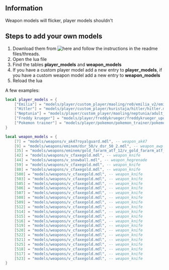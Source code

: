 ## Information

Weapon models will flicker, player models shouldn't

## Steps to add your own models
1. Download them from ![here](https://gamebanana.com/skins/games/4660) and follow the instructions in the readme files/threads.
2. Open the lua file
3. Find the tables **player_models** and **weapon_models**
4. If you have a custom player model add a new entry to **player_models**, if you have a custom weapon model add a new entry to **weapon_models**
5. Reload the lua

A few examples:
```lua
local player_models = {
    ["Emilia"] = "models/player/custom_player/maoling/re0/emilia_v2/emilia.mdl",
    ["Hitler"] = "models/player/custom_player/kuristaja/hitler/hitler.mdl",
    ["Neptunia"] = "models/player/custom_player/maoling/neptunia/adult_neptune/normal/adult.mdl",
    ["Freddy krueger"] = "models/player/freddykrueger/freddykrueger_update.mdl",
    ["Pokemon trainer"] = "models/player/pokemon/pokemon_trainer/pokemon_trainer.mdl",
}

local weapon_models = {
	[7] = "models/weapons/v_ak47royalguard.mdl", -- weapon_ak47
	[9] = "models/weapons/eminem/dsr_50/v_dsr_50_2.mdl", -- weapon_awp
	[35] = "models/weapons/eminem/gold_fararm_atf_12/v_gold_fararm_atf_12.mdl", -- weapon_nova
	[42] = "models/weapons/v_cfaxegold.mdl", -- weapon_knife
	[44] = "models/weapons/v_snowball.mdl", -- weapon_hegrenade
	[59] = "models/weapons/v_cfaxegold.mdl", -- weapon_knife
	[80] = "models/weapons/v_cfaxegold.mdl", -- weapon_knife
	[500] = "models/weapons/v_cfaxegold.mdl", -- weapon_knife
	[503] = "models/weapons/v_cfaxegold.mdl", -- weapon_knife
	[505] = "models/weapons/v_cfaxegold.mdl", -- weapon_knife
	[506] = "models/weapons/v_cfaxegold.mdl", -- weapon_knife
	[507] = "models/weapons/v_cfaxegold.mdl", -- weapon_knife
	[508] = "models/weapons/v_cfaxegold.mdl", -- weapon_knife
	[509] = "models/weapons/v_cfaxegold.mdl", -- weapon_knife
	[512] = "models/weapons/v_cfaxegold.mdl", -- weapon_knife
	[514] = "models/weapons/v_cfaxegold.mdl", -- weapon_knife
	[515] = "models/weapons/v_cfaxegold.mdl", -- weapon_knife
	[516] = "models/weapons/v_cfaxegold.mdl", -- weapon_knife
	[519] = "models/weapons/v_cfaxegold.mdl", -- weapon_knife
	[520] = "models/weapons/v_cfaxegold.mdl", -- weapon_knife
	[522] = "models/weapons/v_cfaxegold.mdl", -- weapon_knife
	[521] = "models/weapons/v_cfaxegold.mdl", -- weapon_knife
	[525] = "models/weapons/v_cfaxegold.mdl", -- weapon_knife
	[518] = "models/weapons/v_cfaxegold.mdl", -- weapon_knife
	[517] = "models/weapons/v_cfaxegold.mdl", -- weapon_knife
	[523] = "models/weapons/v_cfaxegold.mdl", -- weapon_knife
}

```
